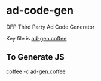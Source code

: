 ad-code-gen
===========

DFP Third Party Ad Code Generator

Key file is [ad-gen.coffee](ad-gen.coffee)

## To Generate JS
coffee -c ad-gen.coffee
